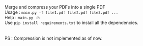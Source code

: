 Merge and compress your PDFs into a single PDF
<br>
Usage : `main.py -f file1.pdf file2.pdf file3.pdf ...`
<br>
Help : `main.py -h`
<br>
Use `pip install requirements.txt` to install all the dependencies.
<br>
<br>
<br>
PS : Compression is not implemented as of now.
